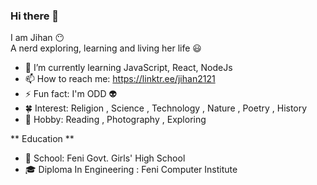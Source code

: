 ### Hi there 👋

I am Jihan :no_mouth:  
A nerd exploring, learning
and living her life :smiley: 

- 🌱 I’m currently learning JavaScript, React, NodeJs 
- 📫 How to reach me: https://linktr.ee/jihan2121
- ⚡ Fun fact: I'm ODD :alien:
- :four_leaf_clover: Interest: Religion , Science , Technology , Nature , Poetry , History 
- :maple_leaf: Hobby: Reading , Photography , Exploring 

** Education **
- :school_satchel: School: Feni Govt. Girls' High School
- :mortar_board: Diploma In Engineering : Feni Computer Institute 

